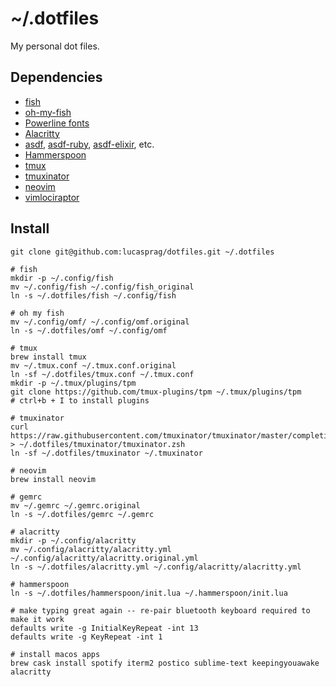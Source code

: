 # ~/.dotfiles

My personal dot files.

## Dependencies

- [fish](https://fishshell.com/)
- [oh-my-fish](https://github.com/oh-my-fish/oh-my-fish)
- [Powerline fonts](https://github.com/powerline/fonts)
- [Alacritty](https://github.com/jwilm/alacritty)
- [asdf](https://github.com/asdf-vm/asdf), [asdf-ruby](https://github.com/asdf-vm/asdf-ruby), [asdf-elixir](https://github.com/asdf-vm/asdf-elixir), etc.
- [Hammerspoon](https://www.hammerspoon.org/)
- [tmux](https://github.com/tmux/tmux/wiki)
- [tmuxinator](https://github.com/tmuxinator/tmuxinator)
- [neovim](https://neovim.io)
- [vimlociraptor](https://github.com/lucasprag/vimlociraptor)

## Install

```
git clone git@github.com:lucasprag/dotfiles.git ~/.dotfiles

# fish
mkdir -p ~/.config/fish
mv ~/.config/fish ~/.config/fish_original
ln -s ~/.dotfiles/fish ~/.config/fish

# oh my fish
mv ~/.config/omf/ ~/.config/omf.original
ln -s ~/.dotfiles/omf ~/.config/omf

# tmux
brew install tmux
mv ~/.tmux.conf ~/.tmux.conf.original
ln -sf ~/.dotfiles/tmux.conf ~/.tmux.conf
mkdir -p ~/.tmux/plugins/tpm
git clone https://github.com/tmux-plugins/tpm ~/.tmux/plugins/tpm
# ctrl+b + I to install plugins

# tmuxinator
curl https://raw.githubusercontent.com/tmuxinator/tmuxinator/master/completion/tmuxinator.zsh > ~/.dotfiles/tmuxinator/tmuxinator.zsh
ln -sf ~/.dotfiles/tmuxinator ~/.tmuxinator

# neovim
brew install neovim

# gemrc
mv ~/.gemrc ~/.gemrc.original
ln -s ~/.dotfiles/gemrc ~/.gemrc

# alacritty
mkdir -p ~/.config/alacritty
mv ~/.config/alacritty/alacritty.yml ~/.config/alacritty/alacritty.original.yml
ln -s ~/.dotfiles/alacritty.yml ~/.config/alacritty/alacritty.yml

# hammerspoon
ln -s ~/.dotfiles/hammerspoon/init.lua ~/.hammerspoon/init.lua

# make typing great again -- re-pair bluetooth keyboard required to make it work
defaults write -g InitialKeyRepeat -int 13
defaults write -g KeyRepeat -int 1

# install macos apps
brew cask install spotify iterm2 postico sublime-text keepingyouawake alacritty
```

